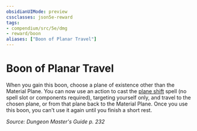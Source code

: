 ```yaml
---
obsidianUIMode: preview
cssclasses: json5e-reward
tags:
- compendium/src/5e/dmg
- reward/boon
aliases: ["Boon of Planar Travel"]
---
```

# Boon of Planar Travel

When you gain this boon, choose a plane of existence other than the Material Plane. You can now use an action to cast the [plane shift](/2-Mechanics/CLI/spells/plane-shift.md) spell (no spell slot or components required), targeting yourself only, and travel to the chosen plane, or from that plane back to the Material Plane. Once you use this boon, you can't use it again until you finish a short rest.

*Source: Dungeon Master's Guide p. 232*